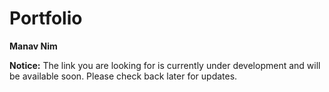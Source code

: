 # Portfolio
<B>Manav Nim</B>

**Notice:**
The link you are looking for is currently under development and will be available soon. Please check back later for updates.
